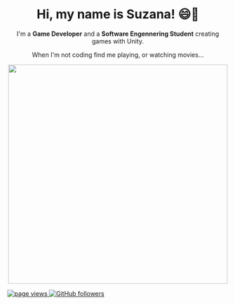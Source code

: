 <h1 align="center"> Hi, my name is Suzana! 😄🚀 </h1>

<!-- About me -->
<p align="center">I'm a <strong>Game Developer</strong> and a <strong>Software Engennering Student</strong> creating games with Unity.  </p>
<p align="center"> When I'm not coding find me playing, or watching movies... </p>

<!-- Gif -->
<p align="center">
  <img src="https://github.com/Anmol-Baranwal/Cool-GIFs-For-GitHub/assets/74038190/85cb9521-97c0-4a65-9358-7db8099fac7f" width="500">
</p>

<!-- Views and followers -->
<p align="left">
  <a href="https://github.com/suzanadssantos/suzanadssantos">
    <img src="https://komarev.com/ghpvc/?username=suzanadssantos" alt="page views" />
  </a>
  <a href="https://github.com/suzanadssantos?tab=followers">
    <img alt="GitHub followers" src="https://img.shields.io/github/followers/suzanadssantos?style=flat&logo=github">
  </a>
</p>
